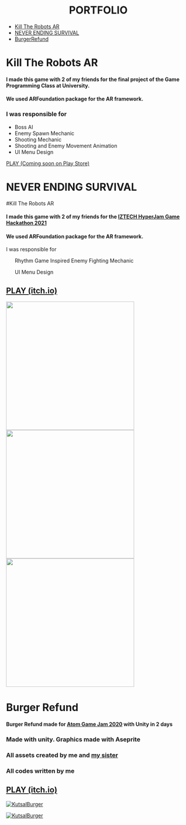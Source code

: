 <h1 align="center">PORTFOLIO</h1>


* <a href="#Kill-The-Robots-AR">Kill The Robots AR</a></li>
* <a href="#NEVER-ENDING-SURVIVAL">NEVER ENDING SURVIVAL</a></li>
* <a href="#Burger-Refund">BurgerRefund</a></li>

  
# Kill The Robots AR
#### I made this game with 2 of my friends for the final project of the Game Programming Class at University.
#### We used ARFoundation package for the AR framework.

### I was responsible for 
* Boss AI
* Enemy Spawn Mechanic
* Shooting Mechanic
* Shooting and Enemy Movement Animation
* UI Menu Design

<a href="https://play.google.com/store/apps?gl=TR" target="_blank">PLAY (Coming soon on Play Store)</a>

# NEVER ENDING SURVIVAL

#Kill The Robots AR
#### I made this game with 2 of my friends for the <a href="https://itch.io/jam/iztech-hyperjam/rate/974266" target="_blank"> IZTECH HyperJam Game Hackathon 2021 </a> 
#### We used ARFoundation package for the AR framework.

I was responsible for 
<ul>Rhythm Game Inspired Enemy Fighting Mechanic</ul>
<ul></ul>
<ul>UI Menu Design</ul>

## <a href="https://itch.io/jam/iztech-hyperjam/rate/974266" target="_blank">PLAY (itch.io)</a>

<p float="left">
  <a href="https://itch.io/jam/iztech-hyperjam/rate/974266"><img src="https://i.imgur.com/3zOk9O1.png" width="350" /></a>
  <a href="https://itch.io/jam/iztech-hyperjam/rate/974266"><img src="https://img.itch.zone/aW1hZ2UvOTc0MjY2LzU1MzI3OTIucG5n/original/R%2B4Q7K.png" width="350" /></a>
  <a href="https://itch.io/jam/iztech-hyperjam/rate/974266"><img src="https://img.itch.zone/aW1hZ2UvOTc0MjY2LzU1MzI3OTEucG5n/original/Sc7Xu%2B.png" width="350" /></a>
</p>

# Burger Refund
#### Burger Refund made for <a href="https://itch.io/jam/atom-gamejam" target="_blank">Atom Game Jam 2020</a> with Unity in 2 days

### Made with unity. Graphics made with Aseprite

### All assets created by me and <a href="https://github.com/SelenSonmez" target="_blank">my sister</a> 

### All codes written by me

## <a href="https://yellow-magic-studio.itch.io/burger-refund" target="_blank">PLAY (itch.io)</a>

<a href="https://yellow-magic-studio.itch.io/burger-refund"><img src="https://img.itch.zone/aW1hZ2UvNzcxMTQ2LzQzNDM3NzAuZ2lm/original/nM6ScO.gif" title="KutsalBurger" alt="KutsalBurger"></a>

<a href="https://yellow-magic-studio.itch.io/burger-refund"><img src="https://img.itch.zone/aW1hZ2UvNzcxMTQ2LzQzNDM3ODUuZ2lm/original/YGvLbh.gif" title="KutsalBurger" alt="KutsalBurger"></a>


